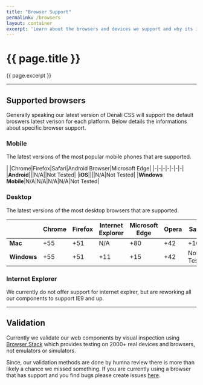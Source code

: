 ```yaml
---
title: "Browser Support"
permalink: /browsers
layout: container
excerpt: 'Learn about the browsers and devices we support and why its important for your website or app to support them.'
---
```


# {{ page.title }}
{{ page.excerpt }}


***


## Supported browsers
Generally speaking our latest version of Denali CSS will support the default broswers latest verison for each platform. Below details the informations about specific browser support. 

### Mobile
The latest versions of the most popular mobile phones that are supported.

| |Chrome|Firefox|Safari|Android Browser|Microsoft Edge|
|-|-|-|-|-|-|-|
|**Android**|<span class="d-icon d-check-circle-solid is-status-success"></span>|<span class="d-icon d-check-circle-solid is-status-success"></span>|N/A|<span class="d-icon d-check-circle-solid is-status-success"></span>|Not Tested|
|**iOS**|<span class="d-icon d-check-circle-solid is-status-success"></span>|<span class="d-icon d-check-circle-solid is-status-success"></span>|<span class="d-icon d-check-circle-solid is-status-success"></span>|N/A|Not Tested|
|**Windows Mobile**|N/A|N/A|N/A|N/A|Not Tested|

### Desktop
The latest versions of the most desktop browsers that are supported.

| |Chrome|Firefox|Internet Explorer|Microsoft Edge|Opera|Safari|
|-|-|-|-|-|-|-|
|**Mac**|<span class="d-icon d-check-circle-solid is-status-success"></span> +55|<span class="d-icon d-check-circle-solid is-status-success"></span> +51|N/A|<span class="d-icon d-check-circle-solid is-status-success"></span> +80|<span class="d-icon d-check-circle-solid is-status-success"></span> +42|<span class="d-icon d-check-circle-solid is-status-success"></span> +10.1|
|**Windows**|<span class="d-icon d-check-circle-solid is-status-success"></span> +55|<span class="d-icon d-check-circle-solid is-status-success"></span> +51|<span class="d-icon d-check-circle-solid is-status-success"></span> +11|<span class="d-icon d-check-circle-solid is-status-success"></span> +15|<span class="d-icon d-check-circle-solid is-status-success"></span> +42|Not Tested|

### Internet Explorer
We currently do not offer support for internet explrer, but are reworking all our components to support IE9 and up.


***


## Validation
Currently we validate our web components by visual inspection using [Browser Stack](https://www.browserstack.com/) which provides testing on 2000+ real devices and browsers, not emulators or simulators.

Since, our validation methods are done by humna review there is more than likely a chance we missed something. If you are currently using a browser that has support and you find bugs please create issues [here](https://github.com/denali-design/denali-css/issues).